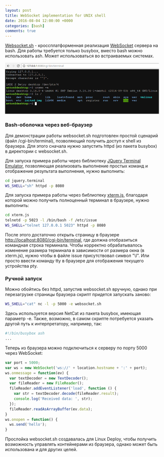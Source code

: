 ```yaml
---
layout: post
title: WebSocket implementation for UNIX shell
date: 2016-08-04 12:00:00 +0000
categories: [bash]
comments: true
---
```


[Websocket.sh](https://github.com/meefik/websocket.sh) - кроссплатформенная реализация [WebSocket](https://tools.ietf.org/html/rfc6455) сервера на bash. Для работы требуется только busybox, вместо bash можно использовать ash. Может использоваться во встраиваемых системах.

![websocket.sh](/assets/images/websocket-sh.png "websocket.sh + xterm.js")

<!--more-->

### Bash-оболочка через веб-браузер

Для демонстрации работы websocket.sh подготовлен простой сценарий (файл /cgi-bin/terminal), позволяющий получить доступ к shell из браузера. Для этого сначала нужно запустить httpd (из пакета busybox) в директории с websocket.sh.

Для запуска примера работы через библиотеку [JQuery Terminal Emulator](http://terminal.jcubic.pl), позволяющая реализовать выполнение простых команд и отображение результата выполнения, нужно выполнить:
```sh
cd jquery.terminal
WS_SHELL="sh" httpd -p 8080
```

Для запуска примера работы через библиотеку [xterm.js](https://github.com/sourcelair/xterm.js), благодаря которой можно получить полноценный терминал в браузере, нужно выполнить:
```sh
cd xterm.js
telnetd -p 5023 -l /bin/bash -f /etc/issue
WS_SHELL="telnet 127.0.0.1 5023" httpd -p 8080
```

После этого достаточно открыть страницу в браузере [http://localhost:8080/cgi-bin/terminal](http://localhost:8080/cgi-bin/terminal), где должна отобразиться командная строка терминала. Чтобы корректно обрабатывалось изменение размера терминала в зависимости от размера окна (в xterm.js), нужно чтобы в файле issue присутствовал символ "\l". Или просто ввести команду tty в браузере для отображения текущего устройства pty.

### Ручной запуск

Можно обойтись без httpd, запустив websocket.sh вручную, однако при перезагрузке страницы браузера скрипт придется запускать заново:
```sh
WS_SHELL="cat" nc -l -p 5000 -e websocket.sh
```
Здесь используется версия NetCat из пакета busybox, имеющая параметр -e. Также, возможно, в самом скрипте потребуется указать другой путь к интерпретатору, например, так:
```sh
#!/bin/busybox ash
...
```
Теперь из браузера можно подключиться к серверу по порту 5000 через WebSocket:
```js
var port = 5000;
var ws = new WebSocket('ws://' + location.hostname + ':' + port);
ws.onmessage = function(ev) {
  var textDecoder = new TextDecoder();
  var fileReader = new FileReader();
  fileReader.addEventListener('load', function () {
    var str = textDecoder.decode(fileReader.result);
    console.log('Received data: ', str);
  });
  fileReader.readAsArrayBuffer(ev.data);
}
ws.onopen = function() {
  ws.send('hello');
}
```

Прослойка websocket.sh создавалась для Linux Deploy, чтобы получить возможность управлять контейнерами из браузера, однако может быть использована и для других целей.

